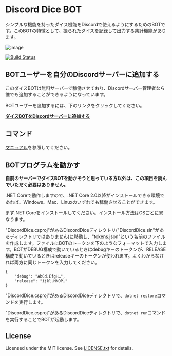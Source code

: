 # Discord Dice BOT
シンプルな機能を持ったダイス機能をDiscordで使えるようにするためのBOTです。このBOTの特徴として、振られたダイスを記録して出力する集計機能があります。

![image](https://github.com/rasis-aneki/Discord-Dice-Bot/blob/storage/images/roll+scan.gif)

[![Build Status](https://travis-ci.org/rasis-aneki/Discord-Dice-Bot.svg?branch=master)](https://travis-ci.org/rasis-aneki/Discord-Dice-Bot)

## BOTユーザーを自分のDiscordサーバーに追加する
このダイスBOTは無料サーバーで稼働させており、Discordサーバー管理者なら誰でも追加することができるようになっています。

BOTユーザーを追加するには、下のリンクをクリックしてください。

[**ダイスBOTをDiscordサーバーに追加する**](https://discordapp.com/oauth2/authorize?&client_id=389035105227767817&scope=bot)

## コマンド
[マニュアル](https://github.com/rasis-aneki/Discord-Dice-Bot/blob/storage/manual.md)を参照してください。

## BOTプログラムを動かす
**自前のサーバーでダイスBOTを動かそうと思っている方以外は、この項目を読んでいただく必要はありません。**

.NET Coreで動作しますので、.NET Core 2.0以降がインストールできる環境であれば、Windows、Mac、Linuxのいずれでも稼働させることができます。

まず.NET Coreをインストールしてください。インストール方法はOSごとに異なります。

"DiscordDice.csproj"があるDiscordDiceディレクトリ("DiscordDice.sln"があるディレクトリではありません)に移動し、"tokens.json"という名前のファイルを作成します。ファイルにBOTのトークンを下のようなフォーマットで入力します。BOTがDEBUG構成で動いているときはdebugキーのトークンが、RELEASE構成で動いているときはreleaseキーのトークンが使われます。よくわからなければ両方に同じトークンを入力してください。

```
{
    "debug": "AbCd.EfgH…",
    "release": "ijkl.MNOP…"
}
```

"DiscordDice.csproj"があるDiscordDiceディレクトリで、`dotnet restore`コマンドを実行します。

"DiscordDice.csproj"があるDiscordDiceディレクトリで、`dotnet run`コマンドを実行することでBOTが起動します。


## License
Licensed under the MIT license. See [LICENSE.txt](LICENSE.txt) for details.

